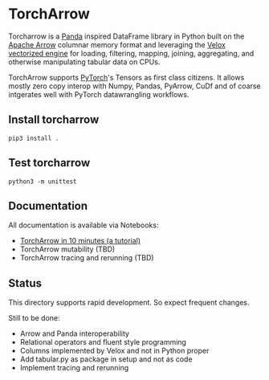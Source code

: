 # TorchArrow 

Torcharrow is a [Panda](https://github.com/pandas-dev/pandas) inspired DataFrame library in Python built on the [Apache Arrow](https://github.com/apache/arrow) columnar memory format and 
leveraging the [Velox vectorized engine](https://github.com/facebookexternal/f4d/) for loading, filtering, mapping, joining, aggregating, and 
otherwise manipulating tabular data on CPUs.

TorchArrow supports [PyTorch](https://github.com/pytorch/pytorch)'s Tensors as first class citizens. It allows mostly zero copy interop with Numpy, Pandas, PyArrow, CuDf and of coarse intgerates well with PyTorch datawrangling workflows.



## Install torcharrow
```
pip3 install .
```
## Test torcharrow
```
python3 -m unittest
```
## Documentation
All documentation is available via Notebooks:
* [TorchArrow in 10 minutes (a tutorial)](https://github.com/facebookexternal/torchdata/blob/main/torcharrow/torcharrow10min.ipynb)
* TorchArrow mutability (TBD)
* TorchArrow tracing and rerunning (TBD) 

## Status
This directory supports rapid development. So expect frequent changes.

Still to be done:
* Arrow and Panda interoperability
* Relational operators and fluent style programming
* Columns implemented by Velox and not in Python proper
* Add tabular.py as package in setup and not as code
* Implement tracing and rerunning

